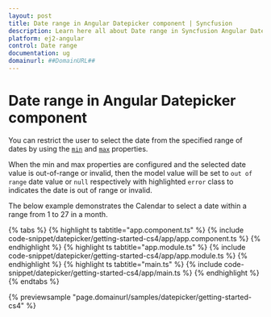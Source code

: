 ```yaml
---
layout: post
title: Date range in Angular Datepicker component | Syncfusion
description: Learn here all about Date range in Syncfusion Angular Datepicker component of Syncfusion Essential JS 2 and more.
platform: ej2-angular
control: Date range 
documentation: ug
domainurl: ##DomainURL##
---
```


# Date range in Angular Datepicker component

You can restrict the user to select the date from the specified range of dates by using the [`min`](https://ej2.syncfusion.com/angular/documentation/api/datepicker#min) and [`max`](https://ej2.syncfusion.com/angular/documentation/api/datepicker#max) properties.

When the min and max properties are configured and the selected date value is out-of-range or invalid, then the model value will be set to `out of range` date value or `null` respectively with highlighted `error` class to indicates the date is out of range or invalid.

The below example demonstrates the Calendar to select a date within a range from 1 to 27 in a month.

{% tabs %}
{% highlight ts tabtitle="app.component.ts" %}
{% include code-snippet/datepicker/getting-started-cs4/app/app.component.ts %}
{% endhighlight %}
{% highlight ts tabtitle="app.module.ts" %}
{% include code-snippet/datepicker/getting-started-cs4/app/app.module.ts %}
{% endhighlight %}
{% highlight ts tabtitle="main.ts" %}
{% include code-snippet/datepicker/getting-started-cs4/app/main.ts %}
{% endhighlight %}
{% endtabs %}
  
{% previewsample "page.domainurl/samples/datepicker/getting-started-cs4" %}